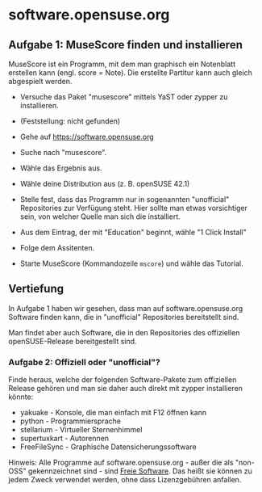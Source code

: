 software.opensuse.org
=====================

Aufgabe 1: MuseScore finden und installieren
--------------------------------------------

MuseScore ist ein Programm, mit dem man graphisch ein Notenblatt erstellen kann (engl. score = Note). Die erstellte Partitur kann auch gleich abgespielt werden.

* Versuche das Paket "musescore" mittels YaST oder zypper zu installieren.

* (Feststellung: nicht gefunden)

* Gehe auf https://software.opensuse.org

* Suche nach "musescore".

* Wähle das Ergebnis aus.

* Wähle deine Distribution aus (z. B. openSUSE 42.1)

* Stelle fest, dass das Programm nur in sogenannten "unofficial" Repositories zur Verfügung steht. Hier sollte man etwas vorsichtiger sein, von welcher Quelle man sich die installiert.

* Aus dem Eintrag, der mit "Education" beginnt, wähle "1 Click Install"

* Folge dem Assitenten.

* Starte MuseScore (Kommandozeile `mscore`) und wähle das Tutorial.


Vertiefung
----------

In Aufgabe 1 haben wir gesehen, dass man auf software.opensuse.org Software finden kann, die in "unofficial" Repositories bereitstellt sind.

Man findet aber auch Software, die in den Repositories des offiziellen openSUSE-Release bereitgestellt sind.

### Aufgabe 2: Offiziell oder "unofficial"?

Finde heraus, welche der folgenden Software-Pakete zum offiziellen Release gehören und man sie daher auch direkt mit zypper installieren könnte:

- yakuake - Konsole, die man einfach mit F12 öffnen kann
- python - Programmiersprache
- stellarium - Virtueller Sternenhimmel
- supertuxkart - Autorennen
- FreeFileSync - Graphische Datensicherungssoftware


Hinweis: Alle Programme auf software.opensuse.org - außer die als "non-OSS" gekennzeichnet sind - sind [Freie Software](https://de.wikipedia.org/wiki/Freie_Software#Philosophie-Betrachtungen_von_Freier_Software). Das heißt sie können zu jedem Zweck verwendet werden, ohne dass Lizenzgebühren anfallen.

